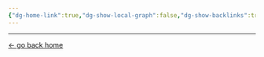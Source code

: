 ```yaml
---
{"dg-home-link":true,"dg-show-local-graph":false,"dg-show-backlinks":true,"dg-show-toc":true,"dg-show-inline-title":true,"dg-show-file-tree":true,"dg-enable-search":true,"dg-link-preview":true,"dg-show-tags":true,"dg-home":null,"dg-publish":true,"order":"1","dg-path":"projects/music & art.md","permalink":"/projects/music-and-art/","dgHomeLink":true,"dgShowBacklinks":true,"dgShowInlineTitle":true,"dgShowFileTree":true,"dgEnableSearch":true,"dgShowToc":true,"dgLinkPreview":true,"dgShowTags":true,"dgPassFrontmatter":true,"noteIcon":""}
---
```


---
<a href="/" target="_self">← go back home</a>


